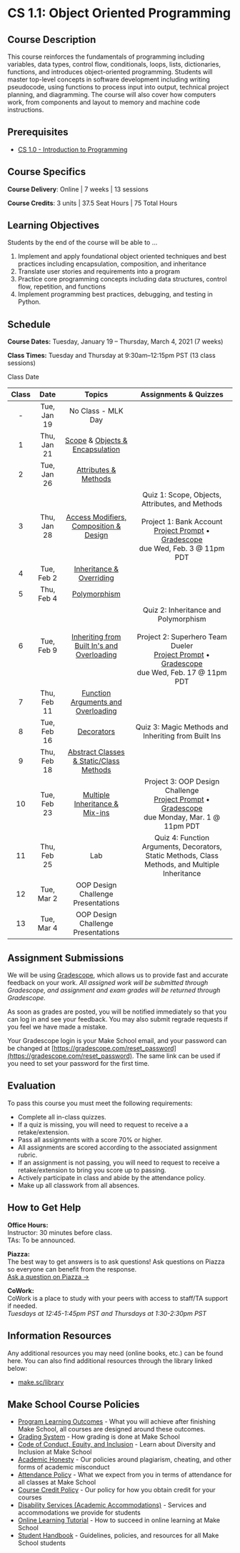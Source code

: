 # CS 1.1: Object Oriented Programming

## Course Description

This course reinforces the fundamentals of programming including variables, data types, control flow, conditionals, loops, lists, dictionaries, functions, and introduces object-oriented programming. Students will master top-level concepts in software development including writing pseudocode, using functions to process input into output, technical project planning, and diagramming. The course will also cover how computers work, from components and layout to memory and machine code instructions.

## Prerequisites

- [CS 1.0 - Introduction to Programming](https://make.sc/cs1.0)

## Course Specifics

**Course Delivery**: Online | 7 weeks | 13 sessions

**Course Credits**: 3 units | 37.5 Seat Hours | 75 Total Hours

## Learning Objectives

Students by the end of the course will be able to ...

1. Implement and apply foundational object oriented techniques and best practices including encapsulation, composition, and inheritance
1. Translate user stories and requirements into a program
1. Practice core programming concepts including data structures, control flow, repetition, and functions
1. Implement programming best practices, debugging, and testing in Python.

## Schedule

**Course Dates:** Tuesday, January 19 – Thursday, March 4, 2021 (7 weeks)

**Class Times:** Tuesday and Thursday at 9:30am–12:15pm  PST (13 class sessions)

Class	Date


| Class |          Date          |                 Topics                  | Assignments & Quizzes |
|:-----:|:----------------------:|:---------------------------------------:|:---------------------------------------:|
|  - |  Tue, Jan 19              | No Class - MLK Day |
|  1 |  Thu, Jan 21              | [Scope] & [Objects & Encapsulation] |
|  2 |  Tue, Jan 26              | [Attributes & Methods]|
|  3 |  Thu, Jan 28              | [Access Modifiers, Composition & Design] | Quiz 1: Scope, Objects, Attributes, and Methods <br/><br/> Project 1: Bank Account <br/> [Project Prompt](Lessons/bank_account.md) • [Gradescope](https://www.gradescope.com/courses/196280/assignments/777357) <br/> due Wed, Feb. 3 @ 11pm PDT
|  4 |  Tue, Feb 2               | [Inheritance & Overriding] |
|  5 |  Thu, Feb 4               | [Polymorphism]  |  
|  6 |  Tue, Feb 9               | [Inheriting from Built In's and Overloading] | Quiz 2: Inheritance and Polymorphism <br/><br/> Project 2: Superhero Team Dueler <br/> [Project Prompt](https://www.makeschool.com/academy/track/superhero-team-dueler) • [Gradescope](https://www.gradescope.com/courses/196280/assignments/777380) <br/> due Wed, Feb. 17 @ 11pm PDT
|  7 |  Thu, Feb 11              | [Function Arguments and Overloading]|
|  8 |  Tue, Feb 16              | [Decorators] | Quiz 3: Magic Methods and Inheriting from Built Ins
|  9 |  Thu, Feb 18              |  [Abstract Classes & Static/Class Methods]|
| 10 |  Tue, Feb 23	             | [Multiple Inheritance & Mix-ins]| Project 3: OOP Design Challenge <br/> [Project Prompt](Lessons/oop_design_challenge.md) • [Gradescope](https://www.gradescope.com/courses/196280/assignments/777381) <br/> due Monday, Mar. 1 @ 11pm PDT
| 11 |  Thu, Feb 25              | Lab  |  Quiz 4: Function Arguments, Decorators, Static Methods, Class Methods, and Multiple Inheritance
| 12 |  Tue, Mar 2               | OOP Design Challenge Presentations |
| 13 |  Tue, Mar 4               | OOP Design Challenge Presentations |


[Scope]: Lessons/scope.md

[Objects & Encapsulation]: Lessons/objects_encapsulation.md

[Attributes & Methods]: Lessons/attributes_methods.md

[Access Modifiers, Composition & Design]: Lessons/access_modifiers_composition_design.md

[Inheritance & Overriding]: Lessons/inheritance_overriding.md

[Polymorphism]: Lessons/polymorphism.md

[Inheriting from Built In's and Overloading]: Lessons/inheriting_builtin_overloading.md

[Function Arguments and Overloading]: Lessons/function_arguments.md

[Decorators]: Lessons/decorators.md

[Abstract Classes & Static/Class Methods]: Lessons/abstract_classes_static_methods.md

[Multiple Inheritance & Mix-ins]: Lessons/multi_inheritance_mixins.md

[How Computers Work]: Lessons/how_computers_work.md


[Bank Account]: https://www.gradescope.com/courses/196280/assignments/777357
[Superhero Team Dueler]: https://www.gradescope.com/courses/196280/assignments/777380
[OOP Design Challenge]: https://www.gradescope.com/courses/196280/assignments/777381

## Assignment Submissions

We will be using [Gradescope](gradescope.com), which allows us to provide fast and accurate feedback on your work. *All assigned work will be submitted through Gradescope, and assignment and exam grades will be returned through Gradescope.*

As soon as grades are posted, you will be notified immediately so that you can log in and see your feedback. You may also submit regrade requests if you feel we have made a mistake.

Your Gradescope login is your Make School email, and your password can be changed at [https://gradescope.com/reset_password](https://gradescope.com/reset_password). The same link can be used if you need to set your password for the first time.



## Evaluation

To pass this course you must meet the following requirements:

- Complete all in-class quizzes.
- If a quiz is missing, you will need to request to receive a  a retake/extension.
- Pass all assignments with a score 70% or higher.
- All assignments are scored according to the associated assignment rubric.
- If an assignment is not passing, you will need to request to receive a retake/extension to bring you score up to passing.
- Actively participate in class and abide by the attendance policy.
- Make up all classwork from all absences.


## How to Get Help
**Office Hours:** \
Instructor: 30 minutes before class.\
TAs: To be announced.

**Piazza:** \
The best way to get answers is to ask questions! Ask questions on Piazza so everyone can benefit from the response. \
[Ask a question on Piazza →](https://make.sc/cs1.1-piazza)

**CoWork:** \
CoWork is a place to study with your peers with access to staff/TA support if needed. \
*Tuesdays at 12:45-1:45pm PST and Thursdays at 1:30-2:30pm PST*

##  Information Resources

Any additional resources you may need (online books, etc.) can be found here. You can also find additional resources through the library linked below:

- [make.sc/library](http://make.sc/library)

## Make School Course Policies

- [Program Learning Outcomes](https://make.sc/program-learning-outcomes) - What you will achieve after finishing Make School, all courses are designed around these outcomes.
- [Grading System](https://make.sc/grading-system) - How grading is done at Make School
- [Code of Conduct, Equity, and Inclusion](https://make.sc/code-of-conduct) - Learn about Diversity and Inclusion at Make School
- [Academic Honesty](https://make.sc/academic-honesty-policy) - Our policies around plagiarism, cheating, and other forms of academic misconduct
- [Attendance Policy](https://make.sc/attendance-policy) - What we expect from you in terms of attendance for all classes at Make School
- [Course Credit Policy](https://make.sc/course-credit-policy) - Our policy for how you obtain credit for your courses
- [Disability Services (Academic Accommodations)](https://make.sc/disability-services) - Services and accommodations we provide for students
- [Online Learning Tutorial](https://make.sc/online-learning-tutorial) - How to succeed in online learning at Make School
- [Student Handbook](https://make.sc/student-handbook) - Guidelines, policies, and resources for all Make School students

